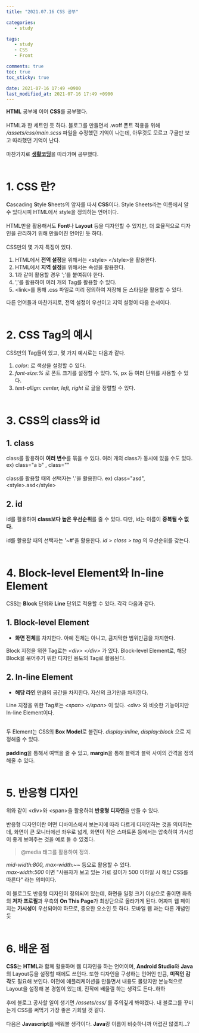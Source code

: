 ```yaml
---
title: "2021.07.16 CSS 공부"

categories:
   - study

tags:
   - study
   - CSS
   - Front

comments: true
toc: true
toc_sticky: true

date: 2021-07-16 17:49 +0900
last_modified_at: 2021-07-16 17:49 +0900
---
```


<strong>HTML</strong> 공부에 이어 <strong>CSS</strong>를 공부했다.<br><br>
HTML과 한 세트인 듯 하다. 블로그를 만들면서 .woff 폰트 적용을 위해 _/assets/css/main.scss_ 파일을 수정했던 기억이 나는데, 아무것도 모르고 구글만 보고 따라했던 기억이 난다.<br/><br/>
마찬가지로 [__생활코딩__](https://opentutorials.org/course/3086)을 따라가며 공부했다.<br/><br/>

# 1. CSS 란?
<strong>C</strong>ascading <strong>S</strong>tyle <strong>S</strong>heets의 앞자를 따서 <strong>CSS</strong>이다. Style Sheets라는 이름에서 알 수 있다시피 HTML에서 style을 정의하는 언어이다.<br/><br/>
HTML만을 활용해서도 <strong>Font</strong>나 <strong>Layout</strong> 등을 디자인할 수 있지만, 더 효율적으로 디자인을 관리하기 위해 만들어진 언어인 듯 하다.<br/><br/>
CSS만의 몇 가지 특징이 있다.
1. HTML에서 <strong>전역 설정</strong>을 위해서는 \<style> \</style>을 활용한다.
2. HTML에서 <strong>지역 설정</strong>을 위해서는 <styles> 속성을 활용한다.
3. 1과 같이 활용할 경우 ';'를 붙여줘야 한다.
4. ','를 활용하여 여러 개의 Tag를 활용할 수 있다.
5. \<link>를 통해 .css 파일로 미리 정의하여 저장해 둔 스타일을 활용할 수 있다.

다른 언어들과 마찬가지로, 전역 설정이 우선이고 지역 설정이 다음 순서이다.<br/><br/>

# 2. CSS Tag의 예시
CSS만의 Tag들이 있고, 몇 가지 예시로는 다음과 같다.
1. _color:_ 로 색상을 설정할 수 있다.
2. _font-size:%_ 로 폰트 크기를 설정할 수 있다. %, px 등 여러 단위를 사용할 수 있다.
3. _text-allign: center, left, right_ 로 글을 정렬할 수 있다.<br/><br/>

# 3. CSS의 class와 id
## 1. class
class를 활용하여 <strong>여러 변수</strong>를 묶을 수 있다. 여러 개의 class가 동시에 있을 수도 있다.<br/>
ex) class="a b" , class=""<br/><br/>
class를 활용할 때의 선택자는 '.'을 활용한다. ex) class="asd", \<style>.asd\</style>

## 2. id
id를 활용하여 <strong>class보다 높은 우선순위</strong>를 줄 수 있다. 다만, id는 이름이 <strong>중복될 수 없다.</strong><br/><br/>
id를 활용할 때의 선택자는 '~#'을 활용한다. _id > class > tag_ 의 우선순위를 갖는다.<br/><br/>

# 4. Block-level Element와 In-line Element
CSS는 <strong>Block</strong> 단위와 <strong>Line</strong> 단위로 적용할 수 있다. 각각 다음과 같다.

## 1. Block-level Element
- <strong>화면 전체</strong>를 차지한다. 아예 전체는 아니고, 큼지막한 범위만큼을 차지한다.

Block 지정을 위한 Tag로는 _\<div>_ _\</div>_ 가 있다. Block-level Element로, 해당 Block을 묶어주기 위한 디자인 용도의 Tag로 활용된다.

## 2. In-line Element
- <strong>해당 라인</strong> 만큼의 공간을 차지한다. 자신의 크기만큼 차지한다.

Line 지정을 위한 Tag로는 _\<span>_ _\</span>_ 이 있다. _\<div>_ 와 비슷한 기능이지만 In-line Element이다.<br><br>

두 Element는 CSS의 <strong>Box Model</strong>로 불린다. _display:inline_, _display:block_ 으로 지정해줄 수 있다.<br/><br/>
<strong>padding</strong>을 통해서 여백을 줄 수 있고, <strong>margin</strong>을 통해 블럭과 블럭 사이의 간격을 정의해줄 수 있다.<br><br>

# 5. 반응형 디자인
위와 같이 \<div>와 \<span>을 활용하여 <strong>반응형 디자인</strong>을 만들 수 있다.<br><br>
반응형 디자인이란 어떤 디바이스에서 보는지에 따라 다르게 디자인하는 것을 의미하는데, 화면이 큰 모니터에선 좌우로 넓게, 화면이 작은 스마트폰 등에서는 압축하여 가시성이 좋게 보여주는 것을 예로 들 수 있겠다.

> @media 태그를 활용하여 정의.

_mid-width:800, max-width:~~_ 등으로 활용할 수 있다.  
_max-width:500_ 이면 "사용자가 보고 있는 가로 길이가 500 이하일 시 해당 CSS를 따른다" 라는 의미이다.<br><br>
이 블로그도 반응형 디자인이 정의되어 있는데, 화면을 일정 크기 이상으로 줄이면 좌측의 <strong>저자 프로필</strong>과 우측의 <strong>On This Page</strong>가 최상단으로 올라가게 된다. 어짜피 웹 페이지는 <strong>가시성</strong>이 우선되어야 하므로, 중요한 요소인 듯 하다. 모바일 웹 과는 다른 개념인 듯<br><br>

# 6. 배운 점
<strong>CSS</strong>는 <strong>HTML</strong>과 함께 활용하며 웹 디자인을 하는 언어이며, <strong>Android Studio</strong>와 <strong>Java</strong>의 Layout등을 설정할 때에도 쓰인다. 또한 디자인을 구성하는 언어인 만큼, <strong>미적인 감각</strong>도 필요해 보인다. 이전에 애플리케이션을 만들면서 내용도 몰랐지만 본능적으로 Layout을 설정해 본 경험이 있는데, 진작에 배울껄 하는 생각도 든다..하하<br><br>
후에 블로그 공사할 일이 생기면 _/assets/css/_ 를 주의깊게 봐야겠다. 내 블로그를 꾸미는게 CSS를 써먹기 가장 좋은 기회일 것 같다.<br><br>
다음은 <strong>Javascript</strong>를 배워볼 생각이다. <strong>Java</strong>랑 이름이 비슷하니까 어렵진 않겠지...?